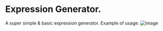 # Expression Generator.
A super simple & basic expression generator. Example of usage:
![image](https://github.com/user-attachments/assets/0040d125-ed36-414c-9fcb-7bdb8c545ece)
